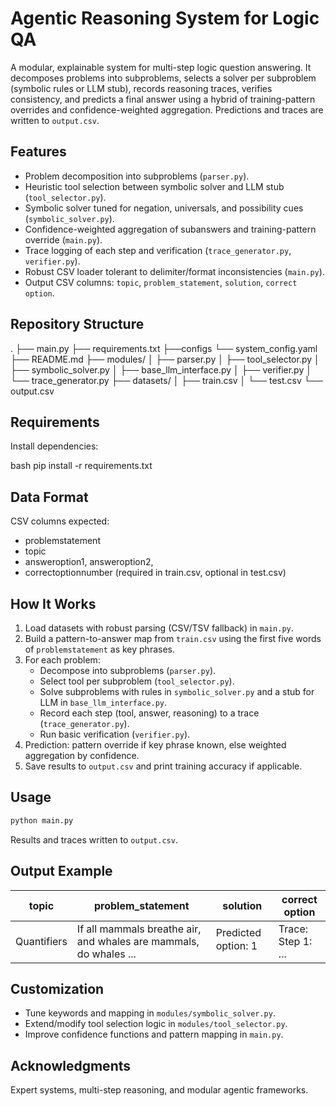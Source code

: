 
# Agentic Reasoning System for Logic QA

A modular, explainable system for multi-step logic question answering. It decomposes problems into subproblems, selects a solver per subproblem (symbolic rules or LLM stub), records reasoning traces, verifies consistency, and predicts a final answer using a hybrid of training-pattern overrides and confidence-weighted aggregation. Predictions and traces are written to `output.csv`.

## Features

- Problem decomposition into subproblems (`parser.py`).
- Heuristic tool selection between symbolic solver and LLM stub (`tool_selector.py`).
- Symbolic solver tuned for negation, universals, and possibility cues (`symbolic_solver.py`).
- Confidence-weighted aggregation of subanswers and training-pattern override (`main.py`).
- Trace logging of each step and verification (`trace_generator.py`, `verifier.py`).
- Robust CSV loader tolerant to delimiter/format inconsistencies (`main.py`).
- Output CSV columns: `topic`, `problem_statement`, `solution`, `correct option`.

## Repository Structure


.
├── main.py
├── requirements.txt
├──configs
    └── system_config.yaml
├── README.md
├── modules/
│   ├── parser.py
│   ├── tool_selector.py
│   ├── symbolic_solver.py
│   ├── base_llm_interface.py
│   ├── verifier.py
│   └── trace_generator.py
├── datasets/
│   ├── train.csv
│   └── test.csv
└── output.csv


## Requirements

Install dependencies:

bash
pip install -r requirements.txt


## Data Format

CSV columns expected:
- problemstatement
- topic
- answeroption1, answeroption2, 
- correctoptionnumber (required in train.csv, optional in test.csv)

## How It Works

1. Load datasets with robust parsing (CSV/TSV fallback) in `main.py`.
2. Build a pattern-to-answer map from `train.csv` using the first five words of `problemstatement` as key phrases.
3. For each problem:
   - Decompose into subproblems (`parser.py`).
   - Select tool per subproblem (`tool_selector.py`).
   - Solve subproblems with rules in `symbolic_solver.py` and a stub for LLM in `base_llm_interface.py`.
   - Record each step (tool, answer, reasoning) to a trace (`trace_generator.py`).
   - Run basic verification (`verifier.py`).
4. Prediction: pattern override if key phrase known, else weighted aggregation by confidence.
5. Save results to `output.csv` and print training accuracy if applicable.

## Usage

```bash
python main.py
```

Results and traces written to `output.csv`.

## Output Example

| topic      | problem_statement                                                  | solution                                                            | correct option |
|------------|--------------------------------------------------------------------|---------------------------------------------------------------------|---------------|
| Quantifiers| If all mammals breathe air, and whales are mammals, do whales ... | Predicted option: 1 | Trace: Step 1: ... | Verification: True             | 1             |

## Customization

- Tune keywords and mapping in `modules/symbolic_solver.py`.
- Extend/modify tool selection logic in `modules/tool_selector.py`.
- Improve confidence functions and pattern mapping in `main.py`.


## Acknowledgments

Expert systems, multi-step reasoning, and modular agentic frameworks.
